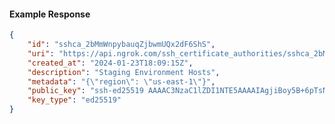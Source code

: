 <!-- Code generated for API Clients. DO NOT EDIT. -->

#### Example Response

```json
{
	"id": "sshca_2bMmWnpybauqZjbwmUQx2dF6ShS",
	"uri": "https://api.ngrok.com/ssh_certificate_authorities/sshca_2bMmWnpybauqZjbwmUQx2dF6ShS",
	"created_at": "2024-01-23T18:09:15Z",
	"description": "Staging Environment Hosts",
	"metadata": "{\"region\": \"us-east-1\"}",
	"public_key": "ssh-ed25519 AAAAC3NzaC1lZDI1NTE5AAAAIAgjiBoy5B+6pTsNkoo24QptO/BtHsd+NEaKd0p9ck2i",
	"key_type": "ed25519"
}
```
